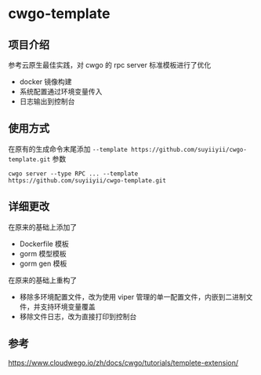 # cwgo-template

## 项目介绍

参考云原生最佳实践，对 cwgo 的 rpc server 标准模板进行了优化

* docker 镜像构建
* 系统配置通过环境变量传入
* 日志输出到控制台

## 使用方式

在原有的生成命令末尾添加 `--template https://github.com/suyiiyii/cwgo-template.git` 参数

```shell
cwgo server --type RPC ... --template https://github.com/suyiiyii/cwgo-template.git
``` 

## 详细更改

在原来的基础上添加了

* Dockerfile 模板
* gorm 模型模板
* gorm gen 模板

在原来的基础上重构了

* 移除多环境配置文件，改为使用 viper 管理的单一配置文件，内嵌到二进制文件，并支持环境变量覆盖
* 移除文件日志，改为直接打印到控制台

## 参考

https://www.cloudwego.io/zh/docs/cwgo/tutorials/templete-extension/